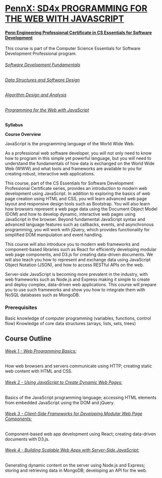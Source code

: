 # [ PennX: SD4x PROGRAMMING FOR THE WEB WITH JAVASCRIPT](https://www.edx.org/course/programming-web-javascript-pennx-sd4x)

#### [Penn Engineering Professional Certificate in CS Essentials for Software Development](https://www.edx.org/professional-certificate/computer-science-essentials-software)

This course is part of the Computer Science Essentials for Software Development Professional program.

###### [Software Development Fundamentals](https://www.edx.org/course/software-development-fundamentals-pennx-sd1x)

###### [Data Structures and Software Design](https://www.edx.org/course/data-structures-software-design-pennx-sd2x)

###### [Algorithm Design and Analysis](https://www.edx.org/course/algorithm-design-analysis-pennx-sd3x)

###### [Programming for the Web with JavaScript](https://www.edx.org/course/programming-web-javascript-pennx-sd4x)


**Syllabus**


**Course Overview**

JavaScript is the programming language of the World Wide Web.

As a professional web software developer, you will not only need to know how to program in this simple yet powerful language, but you will need to understand the fundamentals of how data is exchanged on the World Wide Web (WWW) and what tools and frameworks are available to you for creating robust, interactive web applications.


This course, part of the CS Essentials for Software Development Professional Certificate series, provides an introduction to modern web development using JavaScript. In addition to exploring the basics of web page creation using HTML and CSS, you will learn advanced web page layout and responsive design tools such as Bootstrap. You will also learn how browsers represent a web page data using the Document Object Model (DOM) and how to develop dynamic, interactive web pages using JavaScript in the browser. Beyond fundamental JavaScript syntax and advanced language features such as callbacks, events, and asynchronous programming, you will work with jQuery, which provides functionality for simplified DOM manipulation and event handling.


This course will also introduce you to modern web frameworks and component-based libraries such as React for efficiently developing modular web page components, and D3.js for creating data-driven documents. We will also teach you how to represent and exchange data using JavaScript Object Notation (JSON), and how to access RESTful APIs on the web.


Server-side JavaScript is becoming more prevalent in the industry, with web frameworks such as Node.js and Express making it simple to create and deploy complex, data-driven web applications. This course will prepare you to use such frameworks and show you how to integrate them with NoSQL databases such as MongoDB.


### Prerequisites


Basic knowledge of computer programming (variables, functions, control flow)
Knowledge of core data structures (arrays, lists, sets, trees)


## Course Outline

###### [Week 1 - Web Programming Basics:](https://courses.edx.org/courses/course-v1:PennX+SD4x+2T2017/courseware/6d6b74bb9f8c43088e919a6310f19b39/da2fb7ae127c47ae883a6eb95a65bdb9/?activate_block_id=block-v1%3APennX%2BSD4x%2B2T2017%2Btype%40sequential%2Bblock%40da2fb7ae127c47ae883a6eb95a65bdb9)


How web browsers and servers communicate using HTTP; creating static web content with HTML and CSS.


###### [Week 2 - Using JavaScript to Create Dynamic Web Pages:](https://courses.edx.org/courses/course-v1:PennX+SD4x+2T2017/courseware/179922122c5f4cb180c57e33213faaf4/97c2cb935275489aa67314ff28f9629c/?child=first)


Basics of the JavaScript programming language; accessing HTML elements from embedded JavaScript using the DOM and jQuery.


###### [Week 3 - Client-Side Frameworks for Developing Modular Web Page Components:](https://courses.edx.org/courses/course-v1:PennX+SD4x+2T2017/courseware/179922122c5f4cb180c57e33213faaf4/6f11927d2bfd4809b04eaa804a874711/?child=first)


Component-based web app development using React; creating data-driven documents with D3.js.


###### [Week 4 - Building Scalable Web Apps with Server-Side JavaScript:](https://courses.edx.org/courses/course-v1:PennX+SD4x+2T2017/courseware/05f321f8b38c400b96330598e23d639c/316869bbc9304b30bde6890d32c251fa/?activate_block_id=block-v1%3APennX%2BSD4x%2B2T2017%2Btype%40sequential%2Bblock%40316869bbc9304b30bde6890d32c251fa)


Generating dynamic content on the server using Node.js and Express; storing and retrieving data in MongoDB; developing an API for the web.